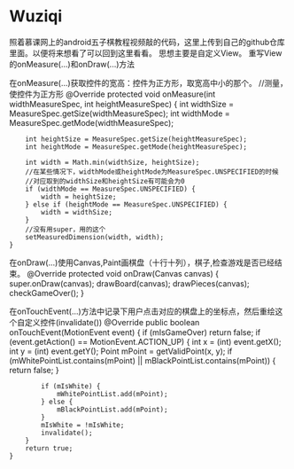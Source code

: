 # Wuziqi
照着慕课网上的android五子棋教程视频敲的代码，这里上传到自己的github仓库里面。以便将来想看了可以回到这里看看。
思想主要是自定义View。
重写View的onMeasure(...)和onDraw(...)方法

在onMeasure(...)获取控件的宽高：控件为正方形，取宽高中小的那个。
   //测量，使控件为正方形
    @Override
    protected void onMeasure(int widthMeasureSpec, int heightMeasureSpec) {
        int widthSize = MeasureSpec.getSize(widthMeasureSpec);
        int widthMode = MeasureSpec.getMode(widthMeasureSpec);

        int heightSize = MeasureSpec.getSize(heightMeasureSpec);
        int heightMode = MeasureSpec.getMode(heightMeasureSpec);

        int width = Math.min(widthSize, heightSize);
        //在某些情况下，widthMode或heightMode为MeasureSpec.UNSPECIFIED的时候
        //对应取到的widthSize和heightSize有可能会为0
        if (widthMode == MeasureSpec.UNSPECIFIED) {
            width = heightSize;
        } else if (heightMode == MeasureSpec.UNSPECIFIED) {
            width = widthSize;
        }
        //没有用super，用的这个
        setMeasuredDimension(width, width);
    }
    
    
在onDraw(...)使用Canvas,Paint画棋盘（十行十列），棋子,检查游戏是否已经结束。
  @Override
    protected void onDraw(Canvas canvas) {
        super.onDraw(canvas);
        drawBoard(canvas);
        drawPieces(canvas);
        checkGameOver();
    }
    
在onTouchEvent(...)方法中记录下用户点击对应的棋盘上的坐标点，然后重绘这个自定义控件(invalidate())
  @Override
    public boolean onTouchEvent(MotionEvent event) {
        if (mIsGameOver) return false;
        if (event.getAction() == MotionEvent.ACTION_UP) {
            int x = (int) event.getX();
            int y = (int) event.getY();
            Point mPoint = getValidPoint(x, y);
            if (mWhitePointList.contains(mPoint) || mBlackPointList.contains(mPoint)) {
                return false;
            }

            if (mIsWhite) {
                mWhitePointList.add(mPoint);
            } else {
                mBlackPointList.add(mPoint);
            }
            mIsWhite = !mIsWhite;
            invalidate();
        }
        return true;
    }
